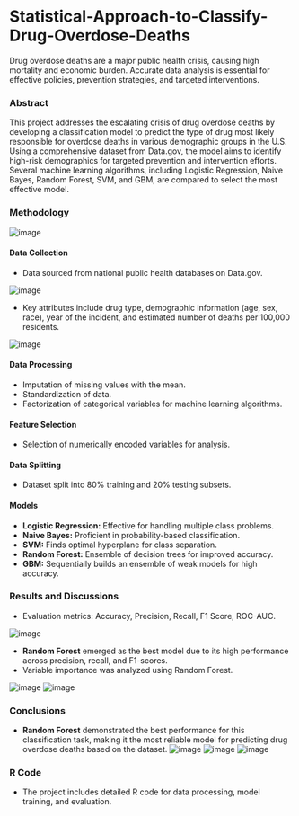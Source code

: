 # Statistical-Approach-to-Classify-Drug-Overdose-Deaths
Drug overdose deaths are a major public health crisis, causing high mortality and economic burden. Accurate data analysis is essential for effective policies, prevention strategies, and targeted interventions.


### Abstract
This project addresses the escalating crisis of drug overdose deaths by developing a classification model to predict the type of drug most likely responsible for overdose deaths in various demographic groups in the U.S. Using a comprehensive dataset from Data.gov, the model aims to identify high-risk demographics for targeted prevention and intervention efforts. Several machine learning algorithms, including Logistic Regression, Naive Bayes, Random Forest, SVM, and GBM, are compared to select the most effective model.


### Methodology

![image](https://github.com/user-attachments/assets/005bfd87-c949-4729-8e1a-23f477392e9a)

#### Data Collection
- Data sourced from national public health databases on Data.gov.

![image](https://github.com/user-attachments/assets/29a11b73-ed51-4bc2-9a62-c8a7d20aafa2)


- Key attributes include drug type, demographic information (age, sex, race), year of the incident, and estimated number of deaths per 100,000 residents.

![image](https://github.com/user-attachments/assets/e6364920-bcc3-4fd8-917a-dda2c1fefe18)


#### Data Processing
- Imputation of missing values with the mean.
- Standardization of data.
- Factorization of categorical variables for machine learning algorithms.

#### Feature Selection
- Selection of numerically encoded variables for analysis.

#### Data Splitting
- Dataset split into 80% training and 20% testing subsets.

#### Models
- **Logistic Regression:** Effective for handling multiple class problems.
- **Naive Bayes:** Proficient in probability-based classification.
- **SVM:** Finds optimal hyperplane for class separation.
- **Random Forest:** Ensemble of decision trees for improved accuracy.
- **GBM:** Sequentially builds an ensemble of weak models for high accuracy.

### Results and Discussions
- Evaluation metrics: Accuracy, Precision, Recall, F1 Score, ROC-AUC.

![image](https://github.com/user-attachments/assets/f1e9465c-adc4-49e4-b97b-64b6c482766f)


- **Random Forest** emerged as the best model due to its high performance across precision, recall, and F1-scores.
- Variable importance was analyzed using Random Forest.

![image](https://github.com/user-attachments/assets/73698e0e-64ed-4b4e-bd21-579f30168e48)
![image](https://github.com/user-attachments/assets/dddc0ade-112d-4802-85c1-65d5e10fb68a)


### Conclusions
- **Random Forest** demonstrated the best performance for this classification task, making it the most reliable model for predicting drug overdose deaths based on the dataset.
![image](https://github.com/user-attachments/assets/93525b00-b4c5-4f7b-9ead-72d80ac9b97f)
![image](https://github.com/user-attachments/assets/0d313195-22f7-4c4e-a439-0aa26335e554)
![image](https://github.com/user-attachments/assets/dab02d8d-b8c6-44e3-a5fe-85b06b316418)

### R Code
- The project includes detailed R code for data processing, model training, and evaluation.
